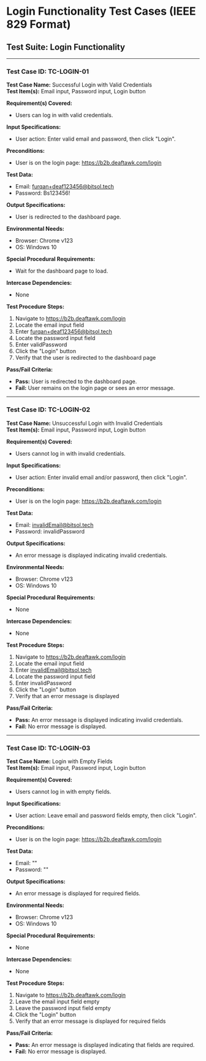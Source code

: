 # Login Functionality Test Cases (IEEE 829 Format)

## Test Suite: Login Functionality

---

### Test Case ID: TC-LOGIN-01
**Test Case Name:** Successful Login with Valid Credentials  
**Test Item(s):** Email input, Password input, Login button

**Requirement(s) Covered:**
- Users can log in with valid credentials.

**Input Specifications:**
- User action: Enter valid email and password, then click "Login".

**Preconditions:**
- User is on the login page: https://b2b.deaftawk.com/login

**Test Data:**
- Email: furqan+deaf123456@bitsol.tech
- Password: Bs123456!

**Output Specifications:**
- User is redirected to the dashboard page.

**Environmental Needs:**
- Browser: Chrome v123
- OS: Windows 10

**Special Procedural Requirements:**
- Wait for the dashboard page to load.

**Intercase Dependencies:**
- None

**Test Procedure Steps:**
1. Navigate to https://b2b.deaftawk.com/login
2. Locate the email input field
3. Enter furqan+deaf123456@bitsol.tech
4. Locate the password input field
5. Enter validPassword
6. Click the "Login" button
7. Verify that the user is redirected to the dashboard page

**Pass/Fail Criteria:**
- **Pass:** User is redirected to the dashboard page.
- **Fail:** User remains on the login page or sees an error message.

---

### Test Case ID: TC-LOGIN-02
**Test Case Name:** Unsuccessful Login with Invalid Credentials  
**Test Item(s):** Email input, Password input, Login button

**Requirement(s) Covered:**
- Users cannot log in with invalid credentials.

**Input Specifications:**
- User action: Enter invalid email and/or password, then click "Login".

**Preconditions:**
- User is on the login page: https://b2b.deaftawk.com/login

**Test Data:**
- Email: invalidEmail@bitsol.tech
- Password: invalidPassword

**Output Specifications:**
- An error message is displayed indicating invalid credentials.

**Environmental Needs:**
- Browser: Chrome v123
- OS: Windows 10

**Special Procedural Requirements:**
- None

**Intercase Dependencies:**
- None

**Test Procedure Steps:**
1. Navigate to https://b2b.deaftawk.com/login
2. Locate the email input field
3. Enter invalidEmail@bitsol.tech
4. Locate the password input field
5. Enter invalidPassword
6. Click the "Login" button
7. Verify that an error message is displayed

**Pass/Fail Criteria:**
- **Pass:** An error message is displayed indicating invalid credentials.
- **Fail:** No error message is displayed.

---

### Test Case ID: TC-LOGIN-03
**Test Case Name:** Login with Empty Fields  
**Test Item(s):** Email input, Password input, Login button

**Requirement(s) Covered:**
- Users cannot log in with empty fields.

**Input Specifications:**
- User action: Leave email and password fields empty, then click "Login".

**Preconditions:**
- User is on the login page: https://b2b.deaftawk.com/login

**Test Data:**
- Email: ""
- Password: ""

**Output Specifications:**
- An error message is displayed for required fields.

**Environmental Needs:**
- Browser: Chrome v123
- OS: Windows 10

**Special Procedural Requirements:**
- None

**Intercase Dependencies:**
- None

**Test Procedure Steps:**
1. Navigate to https://b2b.deaftawk.com/login
2. Leave the email input field empty
3. Leave the password input field empty
4. Click the "Login" button
5. Verify that an error message is displayed for required fields

**Pass/Fail Criteria:**
- **Pass:** An error message is displayed indicating that fields are required.
- **Fail:** No error message is displayed.
